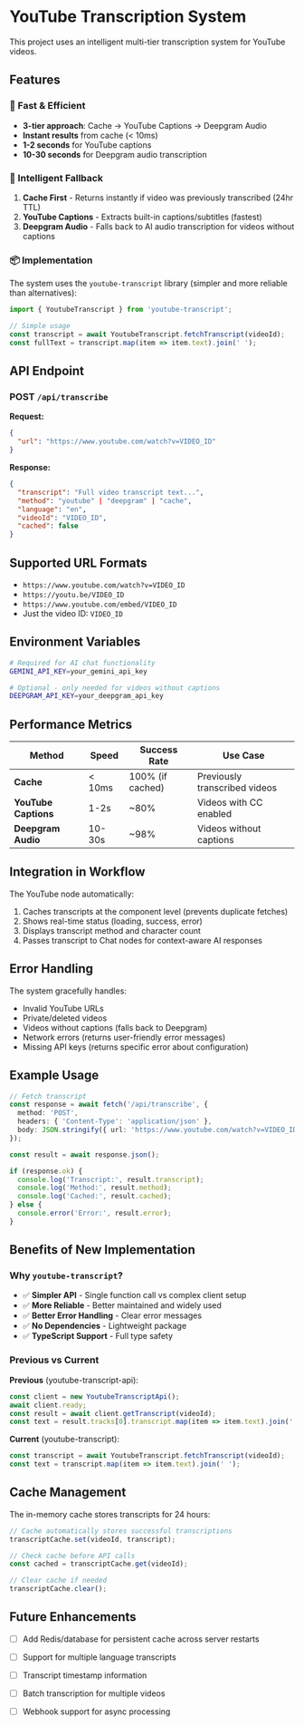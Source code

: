 # YouTube Transcription System

This project uses an intelligent multi-tier transcription system for YouTube videos.

## Features

### 🚀 Fast & Efficient
- **3-tier approach**: Cache → YouTube Captions → Deepgram Audio
- **Instant results** from cache (< 10ms)
- **1-2 seconds** for YouTube captions
- **10-30 seconds** for Deepgram audio transcription

### 🧠 Intelligent Fallback
1. **Cache First** - Returns instantly if video was previously transcribed (24hr TTL)
2. **YouTube Captions** - Extracts built-in captions/subtitles (fastest)
3. **Deepgram Audio** - Falls back to AI audio transcription for videos without captions

### 📦 Implementation

The system uses the `youtube-transcript` library (simpler and more reliable than alternatives):

```typescript
import { YoutubeTranscript } from 'youtube-transcript';

// Simple usage
const transcript = await YoutubeTranscript.fetchTranscript(videoId);
const fullText = transcript.map(item => item.text).join(' ');
```

## API Endpoint

### POST `/api/transcribe`

**Request:**
```json
{
  "url": "https://www.youtube.com/watch?v=VIDEO_ID"
}
```

**Response:**
```json
{
  "transcript": "Full video transcript text...",
  "method": "youtube" | "deepgram" | "cache",
  "language": "en",
  "videoId": "VIDEO_ID",
  "cached": false
}
```

## Supported URL Formats

- `https://www.youtube.com/watch?v=VIDEO_ID`
- `https://youtu.be/VIDEO_ID`
- `https://www.youtube.com/embed/VIDEO_ID`
- Just the video ID: `VIDEO_ID`

## Environment Variables

```bash
# Required for AI chat functionality
GEMINI_API_KEY=your_gemini_api_key

# Optional - only needed for videos without captions
DEEPGRAM_API_KEY=your_deepgram_api_key
```

## Performance Metrics

| Method | Speed | Success Rate | Use Case |
|--------|-------|--------------|----------|
| **Cache** | < 10ms | 100% (if cached) | Previously transcribed videos |
| **YouTube Captions** | 1-2s | ~80% | Videos with CC enabled |
| **Deepgram Audio** | 10-30s | ~98% | Videos without captions |

## Integration in Workflow

The YouTube node automatically:
1. Caches transcripts at the component level (prevents duplicate fetches)
2. Shows real-time status (loading, success, error)
3. Displays transcript method and character count
4. Passes transcript to Chat nodes for context-aware AI responses

## Error Handling

The system gracefully handles:
- Invalid YouTube URLs
- Private/deleted videos
- Videos without captions (falls back to Deepgram)
- Network errors (returns user-friendly error messages)
- Missing API keys (returns specific error about configuration)

## Example Usage

```typescript
// Fetch transcript
const response = await fetch('/api/transcribe', {
  method: 'POST',
  headers: { 'Content-Type': 'application/json' },
  body: JSON.stringify({ url: 'https://www.youtube.com/watch?v=VIDEO_ID' }),
});

const result = await response.json();

if (response.ok) {
  console.log('Transcript:', result.transcript);
  console.log('Method:', result.method);
  console.log('Cached:', result.cached);
} else {
  console.error('Error:', result.error);
}
```

## Benefits of New Implementation

### Why `youtube-transcript`?

- ✅ **Simpler API** - Single function call vs complex client setup
- ✅ **More Reliable** - Better maintained and widely used
- ✅ **Better Error Handling** - Clear error messages
- ✅ **No Dependencies** - Lightweight package
- ✅ **TypeScript Support** - Full type safety

### Previous vs Current

**Previous** (youtube-transcript-api):
```typescript
const client = new YoutubeTranscriptApi();
await client.ready;
const result = await client.getTranscript(videoId);
const text = result.tracks[0].transcript.map(item => item.text).join(' ');
```

**Current** (youtube-transcript):
```typescript
const transcript = await YoutubeTranscript.fetchTranscript(videoId);
const text = transcript.map(item => item.text).join(' ');
```

## Cache Management

The in-memory cache stores transcripts for 24 hours:

```typescript
// Cache automatically stores successful transcriptions
transcriptCache.set(videoId, transcript);

// Check cache before API calls
const cached = transcriptCache.get(videoId);

// Clear cache if needed
transcriptCache.clear();
```

## Future Enhancements

- [ ] Add Redis/database for persistent cache across server restarts
- [ ] Support for multiple language transcripts
- [ ] Transcript timestamp information
- [ ] Batch transcription for multiple videos
- [ ] Webhook support for async processing

